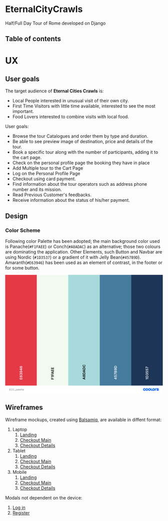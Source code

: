 # EternalCityCrawls
Half/Full Day Tour of Rome developed on Django

## Table of contents
<!--ts-->

# UX

## User goals

The target audience of **Eternal Cities Crawls** is:
- Local People interested in unusual visit of their own city.
- First Time Visitors with little time available, interested to see the most important.
- Food Lovers interested to combine visits with local food.

User goals:
- Browse the tour Catalogues and order them by type and duration.
- Be able to see preview image of destination, price and details of the tour.
- Book a specific tour along with the number of participants, adding it to the cart page.
- Check on the personal profile page the booking they have in place
- Add Multiple tour to the Cart Page
- Log on the Personal Profile Page
- Checkout using card payment.
- Find information about the tour operators such as address phone number and its mission.
- Read Previous Customer's feedbacks.
- Receive information about the status of his/her payment.

## Design

### Color Scheme
Following color Palette has been adopted; the main background color used is Panache(`#F1FAEE`) or Conch(`#A8ADAC`) as an alternative; those two colours are dominating the application. Other Elements, such Button and Navbar are using Nordic (`#1D3537`) or a gradient of it with Jelly Bean(`#457B9D`). Amaranth(`#E63946`) has been used as an element of contrast, in the footer or for some button.

![Color Palette](static/img/ECC_palette.png)

## Wireframes

Wireframe mockups, created using [Balsamiq](https://balsamiq.com/), are available in diffent format:

 1. Laptop
    1. [Landing](static/img/wireframes/landing/LandingLaptop.pdf)
    1. [Checkout Main](static/img/wireframes/checkout/CheckoutMainLaptop.pdf)
    1. [Checkout Details](static/img/wireframes/checkout/CheckoutDetailsLaptop.pdf)
 1. Tablet
     1. [Landing](static/img/wireframes/landing/LandingTablet.pdf)
     1. [Checkout Main](static/img/wireframes/checkout/CheckoutMainTablet.pdf)
     1. [Checkout Details](static/img/wireframes/checkout/CheckoutDetailsTablet.pdf)
 1. Mobile
     1. [Landing](static/img/wireframes/landing/LandingMobile.pdf)
     1. [Checkout Main](static/img/wireframes/checkout/CheckoutMainMobile.pdf)
     1. [Checkout Details](static/img/wireframes/checkout/CheckoutDetailsMobile.pdf)


Modals not dependent on the device:

   1. [Log in](static/img/wireframes/login/login.pdf)
   1. [Register](static/img/wireframes/login/registration.pdf)



